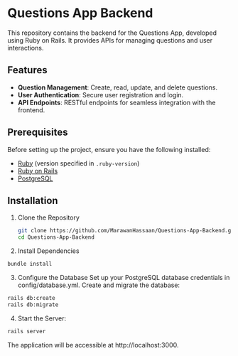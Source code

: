 # Questions App Backend

This repository contains the backend for the Questions App, developed using Ruby on Rails. It provides APIs for managing questions and user interactions.

## Features

- **Question Management**: Create, read, update, and delete questions.
- **User Authentication**: Secure user registration and login.
- **API Endpoints**: RESTful endpoints for seamless integration with the frontend.

## Prerequisites

Before setting up the project, ensure you have the following installed:

- [Ruby](https://www.ruby-lang.org/en/documentation/installation/) (version specified in `.ruby-version`)
- [Ruby on Rails](https://guides.rubyonrails.org/getting_started.html#installing-rails)
- [PostgreSQL](https://www.postgresql.org/download/)

## Installation

1. Clone the Repository
   ```bash
   git clone https://github.com/MarawanHassaan/Questions-App-Backend.git
   cd Questions-App-Backend
   ```
2. Install Dependencies
  ```bash
  bundle install
  ```
3. Configure the Database
   Set up your PostgreSQL database credentials in config/database.yml.
   Create and migrate the database:
  ```bash
  rails db:create
  rails db:migrate
  ```
4. Start the Server:
  ```bash
  rails server
  ```
The application will be accessible at http://localhost:3000.
